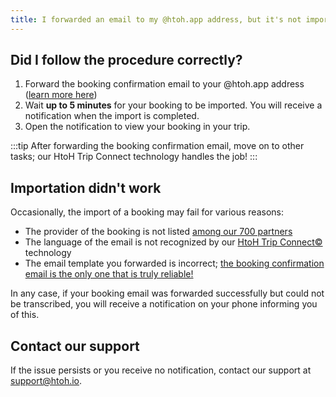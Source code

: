 ```yaml
---
title: I forwarded an email to my @htoh.app address, but it's not imported
---
```


## Did I follow the procedure correctly?

1. Forward the booking confirmation email to your @htoh.app address ([learn more here](/en/htoh-trip-connect/how-to-import-booking-via-email))
2. Wait **up to 5 minutes** for your booking to be imported. You will receive a notification when the import is completed.
3. Open the notification to view your booking in your trip.

:::tip
After forwarding the booking confirmation email, move on to other tasks; our HtoH Trip Connect technology handles the job!
:::

## Importation didn't work

Occasionally, the import of a booking may fail for various reasons:

* The provider of the booking is not listed [among our 700 partners](/en/htoh-trip-connect/supported-booking-email-types)
* The language of the email is not recognized by our [HtoH Trip Connect©](/en/htoh-trip-connect/what-is-htoh-trip-connect) technology
* The email template you forwarded is incorrect; [the booking confirmation email is the only one that is truly reliable!](/en/htoh-trip-connect/which-email-should-be-forwarded)

In any case, if your booking email was forwarded successfully but could not be transcribed, you will receive a notification on your phone informing you of this.

## Contact our support

If the issue persists or you receive no notification, contact our support at [support@htoh.io](mailto:support@htoh.io).